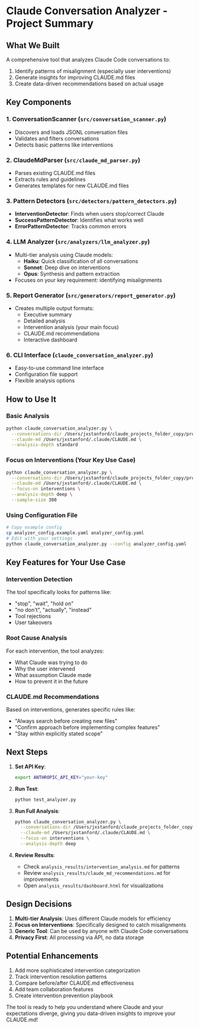 # Claude Conversation Analyzer - Project Summary

## What We Built

A comprehensive tool that analyzes Claude Code conversations to:
1. Identify patterns of misalignment (especially user interventions)
2. Generate insights for improving CLAUDE.md files
3. Create data-driven recommendations based on actual usage

## Key Components

### 1. **ConversationScanner** (`src/conversation_scanner.py`)
- Discovers and loads JSONL conversation files
- Validates and filters conversations
- Detects basic patterns like interventions

### 2. **ClaudeMdParser** (`src/claude_md_parser.py`)
- Parses existing CLAUDE.md files
- Extracts rules and guidelines
- Generates templates for new CLAUDE.md files

### 3. **Pattern Detectors** (`src/detectors/pattern_detectors.py`)
- **InterventionDetector**: Finds when users stop/correct Claude
- **SuccessPatternDetector**: Identifies what works well
- **ErrorPatternDetector**: Tracks common errors

### 4. **LLM Analyzer** (`src/analyzers/llm_analyzer.py`)
- Multi-tier analysis using Claude models:
  - **Haiku**: Quick classification of all conversations
  - **Sonnet**: Deep dive on interventions
  - **Opus**: Synthesis and pattern extraction
- Focuses on your key requirement: identifying misalignments

### 5. **Report Generator** (`src/generators/report_generator.py`)
- Creates multiple output formats:
  - Executive summary
  - Detailed analysis
  - Intervention analysis (your main focus)
  - CLAUDE.md recommendations
  - Interactive dashboard

### 6. **CLI Interface** (`claude_conversation_analyzer.py`)
- Easy-to-use command line interface
- Configuration file support
- Flexible analysis options

## How to Use It

### Basic Analysis
```bash
python claude_conversation_analyzer.py \
  --conversations-dir /Users/jxstanford/claude_projects_folder_copy/projects \
  --claude-md /Users/jxstanford/.claude/CLAUDE.md \
  --analysis-depth standard
```

### Focus on Interventions (Your Key Use Case)
```bash
python claude_conversation_analyzer.py \
  --conversations-dir /Users/jxstanford/claude_projects_folder_copy/projects \
  --claude-md /Users/jxstanford/.claude/CLAUDE.md \
  --focus-on interventions \
  --analysis-depth deep \
  --sample-size 300
```

### Using Configuration File
```bash
# Copy example config
cp analyzer_config.example.yaml analyzer_config.yaml
# Edit with your settings
python claude_conversation_analyzer.py --config analyzer_config.yaml
```

## Key Features for Your Use Case

### Intervention Detection
The tool specifically looks for patterns like:
- "stop", "wait", "hold on"
- "no don't", "actually", "instead"
- Tool rejections
- User takeovers

### Root Cause Analysis
For each intervention, the tool analyzes:
- What Claude was trying to do
- Why the user intervened
- What assumption Claude made
- How to prevent it in the future

### CLAUDE.md Recommendations
Based on interventions, generates specific rules like:
- "Always search before creating new files"
- "Confirm approach before implementing complex features"
- "Stay within explicitly stated scope"

## Next Steps

1. **Set API Key**:
   ```bash
   export ANTHROPIC_API_KEY="your-key"
   ```

2. **Run Test**:
   ```bash
   python test_analyzer.py
   ```

3. **Run Full Analysis**:
   ```bash
   python claude_conversation_analyzer.py \
     --conversations-dir /Users/jxstanford/claude_projects_folder_copy/projects \
     --claude-md /Users/jxstanford/.claude/CLAUDE.md \
     --focus-on interventions \
     --analysis-depth deep
   ```

4. **Review Results**:
   - Check `analysis_results/intervention_analysis.md` for patterns
   - Review `analysis_results/claude_md_recommendations.md` for improvements
   - Open `analysis_results/dashboard.html` for visualizations

## Design Decisions

1. **Multi-tier Analysis**: Uses different Claude models for efficiency
2. **Focus on Interventions**: Specifically designed to catch misalignments
3. **Generic Tool**: Can be used by anyone with Claude Code conversations
4. **Privacy First**: All processing via API, no data storage

## Potential Enhancements

1. Add more sophisticated intervention categorization
2. Track intervention resolution patterns
3. Compare before/after CLAUDE.md effectiveness
4. Add team collaboration features
5. Create intervention prevention playbook

The tool is ready to help you understand where Claude and your expectations diverge, giving you data-driven insights to improve your CLAUDE.md!